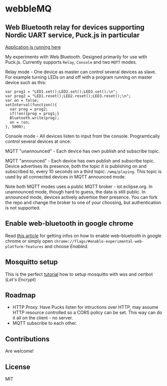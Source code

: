# webbleMQ
## Web Bluetooth relay for devices supporting Nordic UART service, Puck.js in particular

[Application is running here](https://tasm-devil.github.io/webbleMQ/)

My experiments with Web Bluetooth. Designed primarily for use with Puck.js. Currently supports `Relay`, `Console` and two `MQTT` modes.

Relay mode - One device as master can control several devices as slave. For example turning LEDs on and off with a program running on master device such as this:

```
var prog1 = "LED1.set();LED2.set();LED3.set();\n";
var prog2 = "LED1.reset();LED2.reset();LED3.reset();\n";
var on = false;
setInterval(function(){
  var prog = prog2;
  if(!on){prog = prog1;}
  Bluetooth.write(prog);
  on = !on;
}, 5000);
```

Console mode - All devices listen to input from the console. Programtically control several devices at once.

MQTT "unannounced" - Each device has own publish and subscribe topic. 

MQTT "announced" - Each device has own publish and subscribe topic. Device advertises its presence, both the topic it is publishing on and subscribed to, every 10 seconds on a third topic: `/wmq/playing`. This topic is used by all connected devices in MQTT announced mode. 

Note both MQTT modes uses a public MQTT broker - iot.eclipse.org. In unannounced mode, though hard to guess, the data is still public. In announced mode, devices actively advertise their presence. You can fork the repo and change the broker to one of your choosing, but authentication is not supported.

## Enable web-bluetooth in google chrome

Read [this article](https://github.com/WebBluetoothCG/web-bluetooth/blob/master/implementation-status.md) for getting infos on how to enable web-bluetooth in google chrome or simply open `chrome://flags/#enable-experimental-web-platform-features` and choose *Enabled*.

## Mosquitto setup
This is the perfect [tutorial](https://www.digitalocean.com/community/tutorials/how-to-install-and-secure-the-mosquitto-mqtt-messaging-broker-on-ubuntu-18-04-quickstart) how to setup mosquitto with wss and certbot (*Let's Encrypt*)

## Roadmap
- HTTP Proxy. Have Pucks listen for intructions over HTTP, may assume HTTP resource controlled so a CORS policy can be set. This way can do it all on the client - no server.
- MQTT subscribe to each other.

## Contributions
Are welcome!

## License 
MIT

